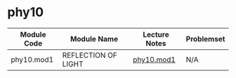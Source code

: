 # phy10
| Module Code | Module Name | Lecture Notes | Problemset | 
| ----------- | ----------- | -------------- | ------------- |
| phy10.mod1 | REFLECTION OF LIGHT | [phy10.mod1](https://docs.google.com/document/d/1c6xI3TEWrcmbU8A5FRjXxxub3IiOUDoNLmhzKdGU7w8/edit?usp=sharing) | N/A | 
